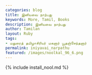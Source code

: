 ```yaml
---  
categories: blog  
title: இனியவை நாற்பது
keywords: More, Tamil, Books  
description: இனியவை நாற்பது
author: Tamilan  
layout: Ruby  
tags:     
- மதுரைத் தமிழாசிரியர் மகனார் பூதஞ்சேந்தனார்
permalink: iniyavai_narpathu  
featured: /images/noolkal_96_6.png  
---  
```

{% include install_nool.md %}  
